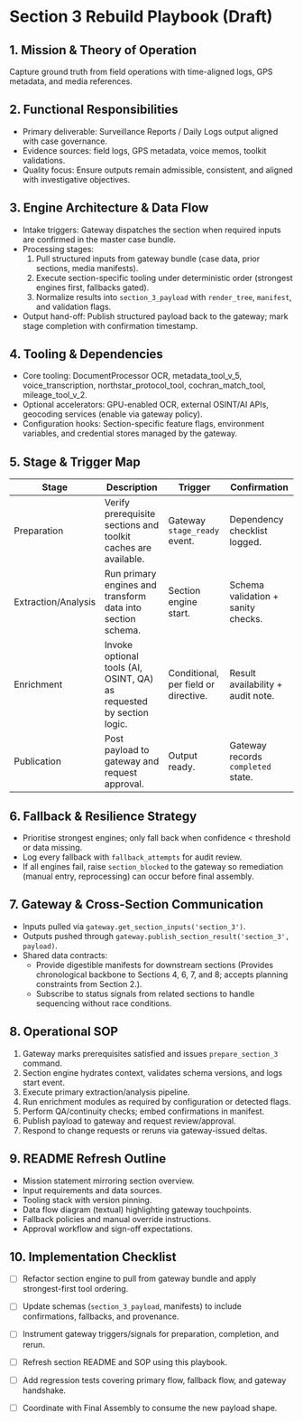 # Section 3 Rebuild Playbook (Draft)

## 1. Mission & Theory of Operation
Capture ground truth from field operations with time-aligned logs, GPS metadata, and media references.

## 2. Functional Responsibilities
- Primary deliverable: Surveillance Reports / Daily Logs output aligned with case governance.
- Evidence sources: field logs, GPS metadata, voice memos, toolkit validations.
- Quality focus: Ensure outputs remain admissible, consistent, and aligned with investigative objectives.

## 3. Engine Architecture & Data Flow
- Intake triggers: Gateway dispatches the section when required inputs are confirmed in the master case bundle.
- Processing stages:
  1. Pull structured inputs from gateway bundle (case data, prior sections, media manifests).
  2. Execute section-specific tooling under deterministic order (strongest engines first, fallbacks gated).
  3. Normalize results into `section_3_payload` with `render_tree`, `manifest`, and validation flags.
- Output hand-off: Publish structured payload back to the gateway; mark stage completion with confirmation timestamp.

## 4. Tooling & Dependencies
- Core tooling: DocumentProcessor OCR, metadata_tool_v_5, voice_transcription, northstar_protocol_tool, cochran_match_tool, mileage_tool_v_2.
- Optional accelerators: GPU-enabled OCR, external OSINT/AI APIs, geocoding services (enable via gateway policy).
- Configuration hooks: Section-specific feature flags, environment variables, and credential stores managed by the gateway.

## 5. Stage & Trigger Map
| Stage | Description | Trigger | Confirmation |
|-------|-------------|---------|--------------|
| Preparation | Verify prerequisite sections and toolkit caches are available. | Gateway `stage_ready` event. | Dependency checklist logged. |
| Extraction/Analysis | Run primary engines and transform data into section schema. | Section engine start. | Schema validation + sanity checks. |
| Enrichment | Invoke optional tools (AI, OSINT, QA) as requested by section logic. | Conditional, per field or directive. | Result availability + audit note. |
| Publication | Post payload to gateway and request approval. | Output ready. | Gateway records `completed` state. |

## 6. Fallback & Resilience Strategy
- Prioritise strongest engines; only fall back when confidence < threshold or data missing.
- Log every fallback with `fallback_attempts` for audit review.
- If all engines fail, raise `section_blocked` to the gateway so remediation (manual entry, reprocessing) can occur before final assembly.

## 7. Gateway & Cross-Section Communication
- Inputs pulled via `gateway.get_section_inputs('section_3')`.
- Outputs pushed through `gateway.publish_section_result('section_3', payload)`.
- Shared data contracts:
  - Provide digestible manifests for downstream sections (Provides chronological backbone to Sections 4, 6, 7, and 8; accepts planning constraints from Section 2.).
  - Subscribe to status signals from related sections to handle sequencing without race conditions.

## 8. Operational SOP
1. Gateway marks prerequisites satisfied and issues `prepare_section_3` command.
2. Section engine hydrates context, validates schema versions, and logs start event.
3. Execute primary extraction/analysis pipeline.
4. Run enrichment modules as required by configuration or detected flags.
5. Perform QA/continuity checks; embed confirmations in manifest.
6. Publish payload to gateway and request review/approval.
7. Respond to change requests or reruns via gateway-issued deltas.

## 9. README Refresh Outline
- Mission statement mirroring section overview.
- Input requirements and data sources.
- Tooling stack with version pinning.
- Data flow diagram (textual) highlighting gateway touchpoints.
- Fallback policies and manual override instructions.
- Approval workflow and sign-off expectations.

## 10. Implementation Checklist
- [ ] Refactor section engine to pull from gateway bundle and apply strongest-first tool ordering.
- [ ] Update schemas (`section_3_payload`, manifests) to include confirmations, fallbacks, and provenance.
- [ ] Instrument gateway triggers/signals for preparation, completion, and rerun.
- [ ] Refresh section README and SOP using this playbook.
- [ ] Add regression tests covering primary flow, fallback flow, and gateway handshake.
- [ ] Coordinate with Final Assembly to consume the new payload shape.


